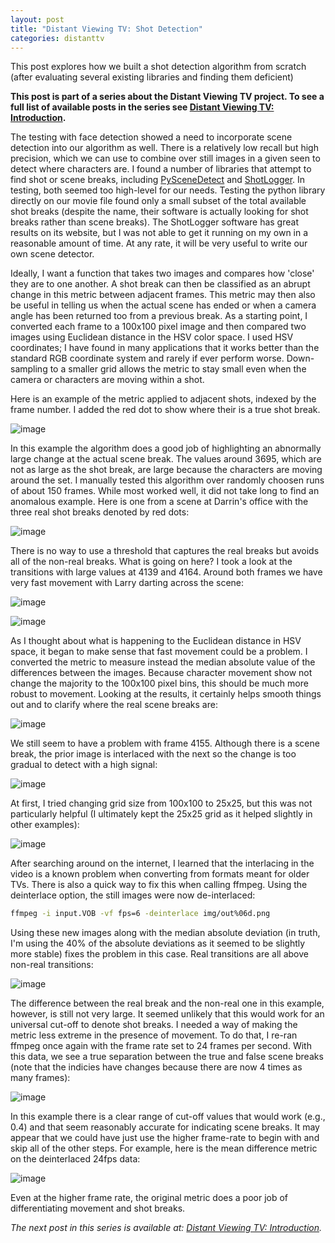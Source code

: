 ```yaml
---
layout: post
title: "Distant Viewing TV: Shot Detection"
categories: distanttv
---
```


This post explores how we built a shot detection algorithm
from scratch (after evaluating several existing libraries and
finding them deficient)

**This post is part of a series about the Distant Viewing TV
project. To see a full list of available posts in the series
see [Distant Viewing TV: Introduction](../dtv-introduction).**

The testing with face detection showed a need to incorporate
scene detection into our algorithm as well. There is a relatively
low recall but high precision, which we can use to combine over
still images in a given seen to detect where characters are. I found
a number of libraries that attempt to find shot or scene breaks,
including [PySceneDetect](https://github.com/Breakthrough/PySceneDetect)
and [ShotLogger](https://github.com/jgbutler/Shot-Logger). In testing,
both seemed too high-level for our needs. Testing the python
library directly on our movie file found only a small subset of the
total available shot breaks (despite the name, their software is
actually looking for shot breaks rather than scene breaks).
The ShotLogger software has great results on its website, but I was
not able to get it running on my own in a reasonable amount of time.
At any rate, it will be very useful to write our own scene detector.

Ideally, I want a function that takes two images and compares how
'close' they are to one another. A shot break can then be classified
as an abrupt change in this metric between adjacent frames. This metric
may then also be useful in telling us when the actual scene has ended
or when a camera angle has been returned too from a previous break.
As a starting point, I converted each frame to a 100x100 pixel image
and then compared two images using Euclidean distance in the HSV color
space. I used HSV coordinates; I have found in many applications
that it works better than the standard RGB coordinate system and rarely
if ever perform worse. Down-sampling to a smaller grid allows the
metric to stay small even when the camera or characters are moving
within a shot.

Here is an example of the metric applied to adjacent shots, indexed
by the frame number. I added the red dot to show where their is a true
shot break.

![image](https://statsmaths.github.io/blog/assets/2017-06-15-dtv-shot-detection/img09.png)

In this example the algorithm does a good job of highlighting an abnormally
large change at the actual scene break. The values around 3695, which are
not as large as the shot break, are large because the characters are moving
around the set. I manually tested this algorithm over randomly choosen runs
of about 150 frames. While most worked well, it did not take long to find an
anomalous example. Here is one from a scene at Darrin's office with the three
real shot breaks denoted by red dots:

![image](https://statsmaths.github.io/blog/assets/2017-06-15-dtv-shot-detection/img10.png)

There is no way to use a threshold that captures the real breaks but avoids all
of the non-real breaks. What is going on here? I took a look at the transitions
with large values at 4139 and 4164. Around both frames we have very fast movement
with Larry darting across the scene:

![image](https://statsmaths.github.io/blog/assets/2017-06-15-dtv-shot-detection/img16.png)

![image](https://statsmaths.github.io/blog/assets/2017-06-15-dtv-shot-detection/img17.png)

As I thought about what is happening to the Euclidean distance in HSV space, it
began to make sense that fast movement could be a problem. I converted the metric
to measure instead the median absolute value of the differences between the images.
Because character movement show not change the majority to the 100x100 pixel bins,
this should be much more robust to movement. Looking at the results, it certainly
helps smooth things out and to clarify where the real scene breaks are:

![image](https://statsmaths.github.io/blog/assets/2017-06-15-dtv-shot-detection/img11.png)

We still seem to have a problem with frame 4155. Although there is a scene break,
the prior image is interlaced with the next so the change is too gradual to
detect with a high signal:

![image](https://statsmaths.github.io/blog/assets/2017-06-15-dtv-shot-detection/img15.png)

At first, I tried changing grid size from 100x100 to 25x25, but this
was not particularly helpful (I ultimately kept the 25x25 grid as it helped
slightly in other examples):

![image](https://statsmaths.github.io/blog/assets/2017-06-15-dtv-shot-detection/img12.png)

After searching around on the internet, I learned that the interlacing in
the video is a known problem when converting from formats meant for older
TVs. There is also a quick way to fix this when calling ffmpeg. Using the
deinterlace option, the still images were now de-interlaced:

``` sh
ffmpeg -i input.VOB -vf fps=6 -deinterlace img/out%06d.png
```

Using these new images along with the median absolute deviation (in
truth, I'm using the 40% of the absolute deviations as it seemed to
be slightly more stable) fixes the problem in this case. Real
transitions are all above non-real transitions:

![image](https://statsmaths.github.io/blog/assets/2017-06-15-dtv-shot-detection/img13.png)

The difference between the real break and the non-real one in this example,
however, is still not very large. It seemed unlikely that this would work
for an universal cut-off to denote shot breaks. I needed a way of making
the metric less extreme in the presence of movement. To do that, I re-ran
ffmpeg once again with the frame rate set to 24 frames per second. With
this data, we see a true separation between the true and false scene breaks
(note that the indicies have changes because there are now 4 times as many
frames):

![image](https://statsmaths.github.io/blog/assets/2017-06-15-dtv-shot-detection/img14.png)

In this example there is a clear range of cut-off values that would work (e.g.,
0.4) and that seem reasonably accurate for indicating scene breaks. It may
appear that we could have just use the higher frame-rate to begin with and
skip all of the other steps. For example, here is the mean difference metric
on the deinterlaced 24fps data:

![image](https://statsmaths.github.io/blog/assets/2017-06-15-dtv-shot-detection/img18.png)

Even at the higher frame rate, the original metric does a poor job of
differentiating movement and shot breaks.

*The next post in this series is available at:
[Distant Viewing TV: Introduction](../dtv-first-training-set).*
